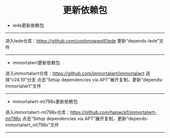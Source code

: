 <h1 align="center">更新依赖包</h1>

- lede更新依赖包

---

进入lede仓库：https://github.com/coolsnowwolf/lede
更新“depends-lede”文件

---

- immortalwrt更新依赖包

进入immortalwrt仓库：https://github.com/immortalwrt/immortalwrt
选择“v24.10”分支
点击“Setup dependencies via APT”展开复制，更新“depends-immortalwrt”文件

---

- immortalwrt-mt798x更新依赖包

进入immortalwrt-mt798x仓库：https://github.com/hanwckf/immortalwrt-mt798x
点击“Setup dependencies via APT”展开复制，更新“depends-immortalwrt_mt798x”文件

---
